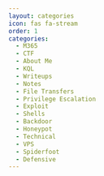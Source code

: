 ```yaml
---
layout: categories
icon: fas fa-stream
order: 1
categories:
  - M365
  - CTF
  - About Me
  - KQL
  - Writeups
  - Notes
  - File Transfers
  - Privilege Escalation
  - Exploit
  - Shells
  - Backdoor
  - Honeypot
  - Technical
  - VPS
  - Spiderfoot
  - Defensive
---
```

